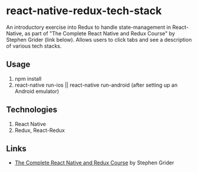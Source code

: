 # react-native-redux-tech-stack

An introductory exercise into Redux to handle state-management in React-Native, as part of "The Complete React Native and Redux Course" by Stephen Grider (link below). Allows users to click tabs and see a description of various tech stacks.

## Usage
1. npm install
2. react-native run-ios || react-native run-android (after setting up an Android emulator)

## Technologies
1. React Native
2. Redux, React-Redux

## Links
* [The Complete React Native and Redux Course](https://www.udemy.com/the-complete-react-native-and-redux-course/) by Stephen Grider
